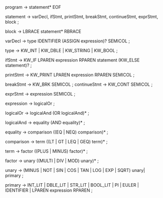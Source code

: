 program         -> statement* EOF

statement       -> varDecl,
                   ifStmt,
                   printStmt,
                   breakStmt,
                   continueStmt,
                   exprStmt,
                   block ;

block           -> LBRACE statement* RBRACE

varDecl         -> type IDENTIFIER (ASSIGN expression)? SEMICOL ;

type            -> KW_INT | KW_DBLE | KW_STRING | KW_BOOL ;

ifStmt          -> KW_IF LPAREN expression RPAREN statement (KW_ELSE statement)? ;

printStmt       -> KW_PRINT LPAREN expression RPAREN SEMICOL ;

breakStmt       -> KW_BRK SEMICOL ;
continueStmt    -> KW_CONT SEMICOL ;

exprStmt        -> expression SEMICOL ;

expression      -> logicalOr ;

logicalOr       -> logicalAnd (OR logicalAnd)* ;

logicalAnd      -> equality (AND equality)* ;

equality        -> comparison ((EQ | NEQ) comparison)* ;

comparison      -> term ((LT | GT | LEQ | GEQ) term)* ;

term            -> factor ((PLUS | MINUS) factor)* ;

factor          -> unary ((MULTI | DIV | MOD) unary)* ;

unary           -> (MINUS | NOT | SIN | COS | TAN | LOG | EXP | SQRT) unary| primary ;

primary         ->   INT_LIT
                   | DBLE_LIT
                   | STR_LIT
                   | BOOL_LIT
                   | PI
                   | EULER
                   | IDENTIFIER
                   | LPAREN expression RPAREN ;
